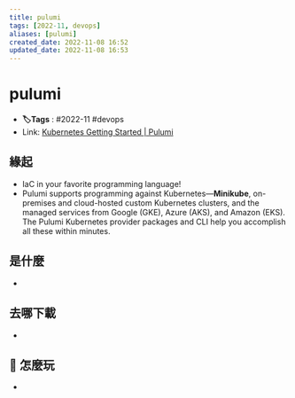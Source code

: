```yaml
---
title: pulumi
tags: [2022-11, devops]
aliases: [pulumi]
created_date: 2022-11-08 16:52
updated_date: 2022-11-08 16:53
---
```


# pulumi

- **🏷️Tags** :   #2022-11 #devops 
- Link: [Kubernetes Getting Started | Pulumi](https://www.pulumi.com/docs/get-started/kubernetes/)

## 緣起

- IaC in your favorite programming language!
- Pulumi supports programming against Kubernetes—**Minikube**, on-premises and cloud-hosted custom Kubernetes clusters, and the managed services from Google (GKE), Azure (AKS), and Amazon (EKS). The Pulumi Kubernetes provider packages and CLI help you accomplish all these within minutes.

## 是什麼

- 

## 去哪下載

- 

## 📝 怎麼玩

- 
